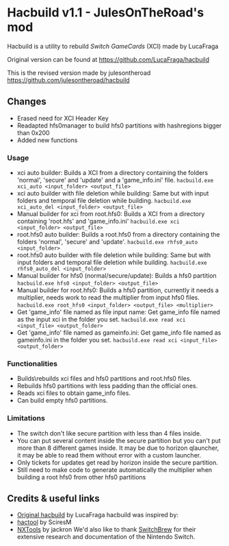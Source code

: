 # Hacbuild v1.1 - JulesOnTheRoad's mod
Hacbuild is a utility to rebuild *Switch GameCards* (XCI) made by LucaFraga

Original version can be found at https://github.com/LucaFraga/hacbuild

This is the revised version made by julesontheroad https://github.com/julesontheroad/hacbuild

## Changes
- Erased need for XCI Header Key
- Readapted hfs0manager to build hfs0 partitions with hashregions bigger than 0x200
- Added new functions

### Usage
- xci auto builder: Builds a XCI from a directory containing the folders 'normal', 'secure' and 'update' and a 'game_info.ini' file.
  `hacbuild.exe xci_auto <input_folder> <output_file>` 
- xci auto builder with file deletion while building: Same but with input folders and temporal file deletion while building.
  `hacbuild.exe xci_auto_del <input_folder> <output_file>`
- Manual builder for xci from root.hfs0:  Builds a XCI from a directory containing 'root.hfs' and 'game_info.ini'
  `hacbuild.exe xci <input_folder> <output_file>`
- root.hfs0 auto builder:  Builds a root.hfs0 from a directory containing the folders 'normal', 'secure' and 'update'.
  `hacbuild.exe rhfs0_auto <input_folder>`
- root.hfs0 auto builder with file deletion while building: Same but with input folders and temporal file deletion while building.
  `hacbuild.exe rhfs0_auto_del <input_folder>`
- Manual builder for hfs0 (normal/secure/update): Builds a hfs0 partition
  `hacbuild.exe hfs0 <input_folder> <output_file>`
- Manual builder for root.hfs0: Builds a hfs0 partition, currently it needs a multiplier, needs work to read the multiplier from input hfs0 files.
  `hacbuild.exe root_hfs0 <input_folder> <output_file> <multiplier>`
- Get 'game_info' file named as file input name: Get game_info file named as the input xci in the folder you set.
  `hacbuild.exe read xci <input_file> <output_folder>`
- Get 'game_info' file named as gameinfo.ini: Get game_info file named as gameinfo.ini in the folder you set.
   `hacbuild.exe read xci <input_file> <output_folder>`

### Functionalities
- Builds\rebuilds xci files and hfs0 partitions and root.hfs0 files. 
- Rebuilds hfs0 partitions with less padding than the official ones.
- Reads xci files to obtain game_info files.
- Can build empty hfs0 partitions.

### Limitations
- The switch don't like secure partition with less than 4 files inside.
- You can put several content inside the secure partition but you can't put more than 8 different games inside. It may be due to horizon qlauncher, it may be able to read them without error with a custom launcher.
- Only tickets for updates get read by horizon inside the secure partition.
- Still need to make code to generate automatically the multiplier when building a root hfs0 from other hfs0 partitions

## Credits & useful links
- [Original hacbuild](https://github.com/LucaFraga/hacbuild) by LucaFraga
hacbuild was inspired by:
- [hactool](https://github.com/SciresM/hactool) by SciresM
- [NXTools](https://github.com/jakcron/NXTools) by jackron
We'd also like to thank [SwitchBrew](http://switchbrew.org/index.php?title=Main_Page) for their extensive research and documentation of the Nintendo Switch.






